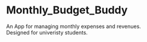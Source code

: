 # Monthly_Budget_Buddy
An App for managing monthly expenses and revenues.  
Designed for univeristy students.
